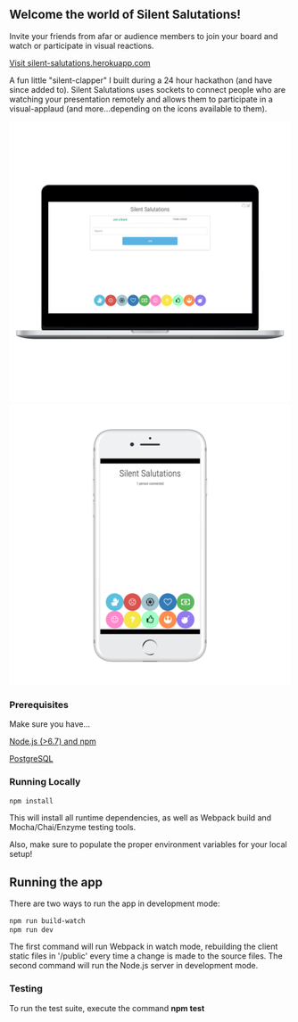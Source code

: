 ## Welcome the world of Silent Salutations!

Invite your friends from afar or audience members to join your board and watch or participate in visual reactions.

[Visit silent-salutations.herokuapp.com](https://silent-salutations.herokuapp.com/)

A fun little "silent-clapper" I built during a 24 hour hackathon (and have since added to). Silent Salutations uses sockets to connect people who are watching your presentation remotely and allows them to participate in a visual-applaud (and more...depending on the icons available to them). 

![](/public/img/laptop-screen.png?raw=true)  ![](/public/img/phone-screen.png?raw=true)




### Prerequisites

Make sure you have...

[Node.js (>6.7) and npm](https://nodejs.org/en/)

[PostgreSQL](https://www.postgresql.org/)


### Running Locally

```
npm install

```
This will install all runtime dependencies, as well as Webpack build and Mocha/Chai/Enzyme testing tools.

Also, make sure to populate the proper environment variables for your local setup!


## Running the app

There are two ways to run the app in development mode:

```
npm run build-watch
npm run dev

```
The first command will run Webpack in watch mode, rebuilding the client static files in '/public' every time a change is made to the source files. The second command will run the Node.js server in development mode.


### Testing
To run the test suite, execute the command **npm test**










